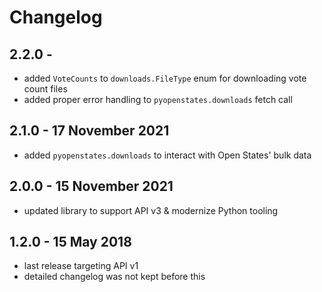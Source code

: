 # Changelog

## 2.2.0 -

* added `VoteCounts` to `downloads.FileType` enum for downloading vote count files
* added proper error handling to `pyopenstates.downloads` fetch call

## 2.1.0 - 17 November 2021

* added `pyopenstates.downloads` to interact with Open States' bulk data

## 2.0.0 - 15 November 2021

* updated library to support API v3 & modernize Python tooling

## 1.2.0 - 15 May 2018

* last release targeting API v1
* detailed changelog was not kept before this


